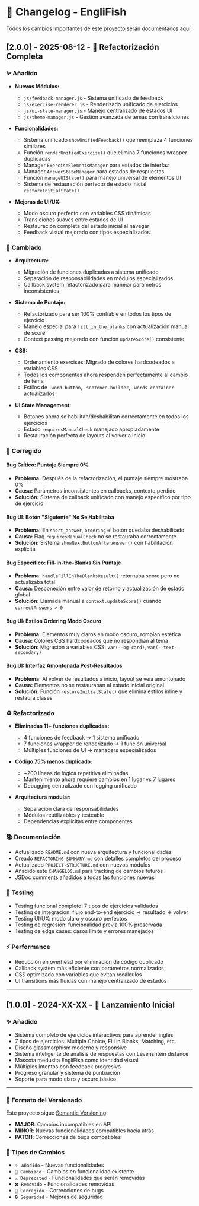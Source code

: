 # 📝 Changelog - EngliFish

Todos los cambios importantes de este proyecto serán documentados aquí.

## [2.0.0] - 2025-08-12 - 🔧 Refactorización Completa

### ✨ **Añadido**

- **Nuevos Módulos:**

  - `js/feedback-manager.js` - Sistema unificado de feedback
  - `js/exercise-renderer.js` - Renderizado unificado de ejercicios
  - `js/ui-state-manager.js` - Manejo centralizado de estados UI
  - `js/theme-manager.js` - Gestión avanzada de temas con transiciones

- **Funcionalidades:**

  - Sistema unificado `showUnifiedFeedback()` que reemplaza 4 funciones similares
  - Función `renderUnifiedExercise()` que elimina 7 funciones wrapper duplicadas
  - Manager `ExerciseElementsManager` para estados de interfaz
  - Manager `AnswerStateManager` para estados de respuestas
  - Función `manageUIState()` para manejo universal de elementos UI
  - Sistema de restauración perfecto de estado inicial `restoreInitialState()`

- **Mejoras de UI/UX:**
  - Modo oscuro perfecto con variables CSS dinámicas
  - Transiciones suaves entre estados de UI
  - Restauración completa del estado inicial al navegar
  - Feedback visual mejorado con tipos especializados

### 🔧 **Cambiado**

- **Arquitectura:**

  - Migración de funciones duplicadas a sistema unificado
  - Separación de responsabilidades en módulos especializados
  - Callback system refactorizado para manejar parámetros inconsistentes

- **Sistema de Puntaje:**

  - Refactorizado para ser 100% confiable en todos los tipos de ejercicio
  - Manejo especial para `fill_in_the_blanks` con actualización manual de score
  - Context passing mejorado con función `updateScore()` consistente

- **CSS:**

  - Ordenamiento exercises: Migrado de colores hardcodeados a variables CSS
  - Todos los componentes ahora responden perfectamente al cambio de tema
  - Estilos de `.word-button`, `.sentence-builder`, `.words-container` actualizados

- **UI State Management:**
  - Botones ahora se habilitan/deshabilitan correctamente en todos los ejercicios
  - Estado `requiresManualCheck` manejado apropiadamente
  - Restauración perfecta de layouts al volver a inicio

### 🐛 **Corregido**

#### **Bug Crítico: Puntaje Siempre 0%**

- **Problema:** Después de la refactorización, el puntaje siempre mostraba 0%
- **Causa:** Parámetros inconsistentes en callbacks, contexto perdido
- **Solución:** Sistema de callback unificado con manejo específico por tipo de ejercicio

#### **Bug UI: Botón "Siguiente" No Se Habilitaba**

- **Problema:** En `short_answer`, `ordering` el botón quedaba deshabilitado
- **Causa:** Flag `requiresManualCheck` no se restauraba correctamente
- **Solución:** Sistema `showNextButtonAfterAnswer()` con habilitación explícita

#### **Bug Específico: Fill-in-the-Blanks Sin Puntaje**

- **Problema:** `handleFillInTheBlanksResult()` retornaba score pero no actualizaba total
- **Causa:** Desconexión entre valor de retorno y actualización de estado global
- **Solución:** Llamada manual a `context.updateScore()` cuando `correctAnswers > 0`

#### **Bug UI: Estilos Ordering Modo Oscuro**

- **Problema:** Elementos muy claros en modo oscuro, rompían estética
- **Causa:** Colores CSS hardcodeados que no respondían al tema
- **Solución:** Migración a variables CSS: `var(--bg-card)`, `var(--text-secondary)`

#### **Bug UI: Interfaz Amontonada Post-Resultados**

- **Problema:** Al volver de resultados a inicio, layout se veía amontonado
- **Causa:** Elementos no se restauraban al estado inicial original
- **Solución:** Función `restoreInitialState()` que elimina estilos inline y restaura clases

### ♻️ **Refactorizado**

- **Eliminadas 11+ funciones duplicadas:**

  - 4 funciones de feedback → 1 sistema unificado
  - 7 funciones wrapper de renderizado → 1 función universal
  - Múltiples funciones de UI → managers especializados

- **Código 75% menos duplicado:**

  - ~200 líneas de lógica repetitiva eliminadas
  - Mantenimiento ahora requiere cambios en 1 lugar vs 7 lugares
  - Debugging centralizado con logging unificado

- **Arquitectura modular:**
  - Separación clara de responsabilidades
  - Módulos reutilizables y testeable
  - Dependencias explícitas entre componentes

### 📚 **Documentación**

- Actualizado `README.md` con nueva arquitectura y funcionalidades
- Creado `REFACTORING-SUMMARY.md` con detalles completos del proceso
- Actualizado `PROJECT-STRUCTURE.md` con nuevos módulos
- Añadido este `CHANGELOG.md` para tracking de cambios futuros
- JSDoc comments añadidos a todas las funciones nuevas

### 🧪 **Testing**

- Testing funcional completo: 7 tipos de ejercicios validados
- Testing de integración: flujo end-to-end ejercicio → resultado → volver
- Testing UI/UX: modo claro y oscuro perfectos
- Testing de regresión: funcionalidad previa 100% preservada
- Testing de edge cases: casos límite y errores manejados

### ⚡ **Performance**

- Reducción en overhead por eliminación de código duplicado
- Callback system más eficiente con parámetros normalizados
- CSS optimizado con variables que evitan recálculos
- UI transitions más fluidas con manejo centralizado de estados

---

## [1.0.0] - 2024-XX-XX - 🎉 Lanzamiento Inicial

### ✨ **Añadido**

- Sistema completo de ejercicios interactivos para aprender inglés
- 7 tipos de ejercicios: Multiple Choice, Fill in Blanks, Matching, etc.
- Diseño glassmorphism moderno y responsive
- Sistema inteligente de análisis de respuestas con Levenshtein distance
- Mascota medusita EngliFish como identidad visual
- Múltiples intentos con feedback progresivo
- Progreso granular y sistema de puntuación
- Soporte para modo claro y oscuro básico

---

### 🔢 Formato del Versionado

Este proyecto sigue [Semantic Versioning](https://semver.org/):

- **MAJOR**: Cambios incompatibles en API
- **MINOR**: Nuevas funcionalidades compatibles hacia atrás
- **PATCH**: Correcciones de bugs compatibles

### 📝 Tipos de Cambios

- `✨ Añadido` - Nuevas funcionalidades
- `🔧 Cambiado` - Cambios en funcionalidad existente
- `⚠️ Deprecated` - Funcionalidades que serán removidas
- `❌ Removido` - Funcionalidades removidas
- `🐛 Corregido` - Correcciones de bugs
- `🔒 Seguridad` - Mejoras de seguridad
